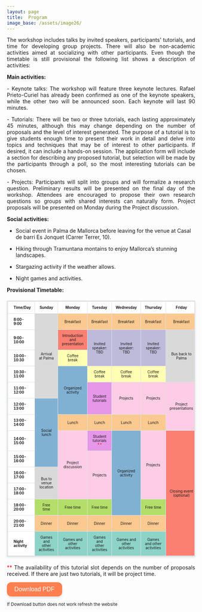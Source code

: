 ```yaml
---
layout: page
title:  Program
image_base: /assets/image26/
---
```


<style> 
    /* Responsive wrapper for mobile portability*/
    .table-container {
        width: 100%;
        overflow-x: auto; /* enables horizontal scroll */
        -webkit-overflow-scrolling: touch; /* smooth on mobile */
        margin: 0 auto;
    }
    
    table {
        font-size: 70%;
        border-collapse: collapse;
        margin: 20px auto;
        background-color: #ffffff; 
        border: 2px solid #dee2e6;
        box-shadow: 0 2px 6px rgba(0, 0, 0, 0.1);
        width: 100%;
        max-width: 800px; /* this controls how muchs screen takes */
        table-layout: fixed; /* keeps columns aligned */
        min-width: 400px; /* prevents squishing too much */
    }
    th {
        border: 1px solid #dee2e6;
        padding: 10px;
        text-align: center;
    }
    td {
        border: 1px solid #dee2e6;
        padding: 10px;
        text-align: center;
        word-wrap: break-word;
    }
    /* Align first column to left instead of center */
    table td:first-child, 
    table th:first-child {
        text-align: left;
        padding-left: 15px;
        font-weight: bold;
        width: 100px;
    }

    /* Table cathegories colors */
    td.arrival { background-color: #d9d9d9 !important; }
    td.socialActivities { background-color: #80b1d3 !important; }
    td.keynoteTalks { background-color: #bebada !important; }
    td.meals { background-color: #fcc990 !important; }
    td.coffeebreak { background-color: #ffffb3 !important; }
    td.tutorials { background-color: #e697e8 !important; }
    td.projects { background-color: #fccde5 !important; }
    td.freeTime { background-color: #b3de69 !important; }
    td.nightActivities { background-color: #8dd3c7 !important; }
    td.introClosingEvent { background-color: #fb8072 !important; }

    
    /* Small screens for mobile portability */
    @media (max-width: 668px) {
        table {
            font-size: 65%; /* smaller text */
        }
        table td:first-child, table th:first-child {
            width: 90px; /* slimmer time column */
        }
    }

</style>


<style>
#btPrint {
    background-color: #ff7f50;      /* coral color */
    color: white;                   /* text color */
    border: none;                   /* remove default border */
    padding: 10px 20px;             /* spacing */
    font-size: 16px;                /* readable text */
    border-radius: 12px;            /* rounded corners */
    cursor: pointer;                /* pointer on hover */
    box-shadow: 0 4px 6px rgba(0,0,0,0.1); /* subtle shadow */
    transition: all 0.2s ease;      /* smooth hover effect */
}

#btPrint:hover {
    background-color: #ff6347;      /* slightly darker coral on hover */
    transform: translateY(-2px);    /* subtle lift effect */
    box-shadow: 0 6px 8px rgba(0,0,0,0.15);
}
</style>


<p style="text-align: justify;">The workshop includes talks by invited speakers, participants' tutorials, and time for developing group projects. There will also be non-academic activities aimed at socializing with other participants. Even though the timetable is still provisional the following list shows a description of activities:
</p>

**Main activities:**

<p style="text-align: justify;">
-  Keynote talks: The workshop will feature three keynote lectures. Rafael Prieto-Curiel has already been confirmed as one of the keynote speakers, while the other two will be announced soon. Each keynote will last 90 minutes.
</p>

<p style="text-align: justify;">
-   Tutorials: There will be two or three tutorials, each lasting approximately 45 minutes, although this may change depending on the number of proposals and the level of interest generated. The purpose of a tutorial is to give students enough time to present their work in detail and delve into topics and techniques that may be of interest to other participants. If desired, it can include a hands-on session. The application form will include a section for describing any proposed tutorial, but selection will be made by the participants through a poll, so the most interesting tutorials can be chosen.
</p>

<p style="text-align: justify;">
-   Projects: Participants will split into groups and will formalize a research question. Preliminary results will be presented on the final day of the workshop. Attendees are encouraged to propose their own research questions so groups with shared interests can naturally form. Project proposals will be presented on Monday during the Project discussion.
</p>

**Social activities:**


-   Social event in Palma de Mallorca before leaving for the venue at Casal de barri Es Jonquet (Carrer Terrer, 10).


-   Hiking through Tramuntana montains to enjoy Mallorca’s stunning landscapes.

-   Stargazing activity if the weather allows.

-   Night games and activities.


**Provisional Timetable:**

<div id="tab">
    <table>
        <tr>
            <th>Time/Day</th>
            <th> Sunday </th>
            <th> Monday </th>
            <th> Tuesday </th>
            <th> Wednesday</th>
            <th>Thursday</th>
            <th>Friday</th>
        </tr>
        <tr>
            <td><b>8:00-9:00</b></td>
            <td rowspan="5" class="arrival"> Arrival at Palma</td>
            <td class="meals"> Breakfast</td>
            <td class="meals"> Breakfast</td>
            <td class="meals"> Breakfast</td>
            <td class="meals"> Breakfast</td>
            <td class="meals"> Breakfast</td>
        </tr>
        <tr>
            <td><b>9:00-10:00</b></td>
            <td class="introClosingEvent">Introduction and presentation</td>
            <td rowspan="2" class="keynoteTalks"> Invited speaker: <br> TBD</td>
            <td rowspan="2" class="keynoteTalks"> Invited speaker: <br> TBD</td>
            <td rowspan="2" class="keynoteTalks"> Invited speaker: <br> TBD</td>
            <td rowspan="3" class="arrival">Bus back to Palma</td>
        </tr>
        <tr>
            <td><b>10:00-10:30</b></td>
            <td class="coffeebreak">Coffee break</td>
        </tr>
        <tr>
            <td><b>10:30-11:00</b></td>
            <td rowspan="3" class="socialActivities">Organized activity</td>
            <td class="coffeebreak">Coffee break</td>
            <td class="coffeebreak">Coffee break</td>
            <td class="coffeebreak">Coffee break</td>
        </tr>
        <tr>
            <td><b>11:00-12:00</b></td>
            <td rowspan="2" class="tutorials">Student tutorials</td>
            <td rowspan="2" class="projects">Projects</td>
            <td rowspan="2" class="projects">Projects</td>
            <td rowspan="3" class="projects">Project presentations</td>
        </tr>
        <tr>
            <td><b>12:00-13:00</b></td>
            <td rowspan="4" class="socialActivities">Social lunch</td>
        </tr>
        <tr>
            <td><b>13:00-14:00</b></td>
            <td class="meals">Lunch</td>
            <td class="meals">Lunch</td>
            <td class="meals">Lunch</td>
            <td class="meals">Lunch</td>
        </tr>
        <tr>
            <td><b>14:00-15:00</b></td>
            <td rowspan="4" class="projects">Project discussion</td>
            <td class="tutorials">Student tutorials <span style="color: red">**</span></td>
            <td rowspan="5" class="socialActivities">Organized activity</td>
            <td rowspan="4" class="projects">Projects</td>
            <td rowspan="8" class="introClosingEvent">Closing event (optional)</td>
        </tr>
        <tr>
            <td><b>15:00-16:00</b></td>
            <td rowspan="3" class="projects">Projects</td>
        </tr>
        <tr>
            <td><b>16:00-17:00</b></td>
            <td rowspan="2" class="arrival">Bus to venue location</td>
        </tr>
        <tr>
            <td><b>17:00-18:00</b></td>
        </tr>
        <tr>
            <td><b>18:00-20:00</b></td>
            <td class="freeTime">Free time</td>
            <td class="freeTime">Free time</td>
            <td class="freeTime">Free time</td>
            <td class="freeTime">Free time</td>
        </tr>
        <tr>
            <td><b>20:00-21:00</b></td>
            <td class="meals">Dinner</td>
            <td class="meals">Dinner</td>
            <td class="meals">Dinner</td>
            <td class="meals">Dinner</td>
            <td class="meals">Dinner</td>
        </tr>
        <tr>
            <td><b>Night activity</b></td>
            <td class="nightActivities">Games and other activities</td>
            <td class="nightActivities">Games and other activities</td>
            <td class="nightActivities">Games and other activities</td>
            <td class="nightActivities">Games and other activities</td>
            <td class="nightActivities">Games and other activities</td>
        </tr>
    </table>
</div>

<p style="text-align: justify; "><span style="color: red; ">**</span> The availability of this tutorial slot depends on the number of proposals received. If there are just two tutorials, it will be project time.</p>

<p>
    <input type="button" value="Download PDF" id="btPrint" />
</p>

<small> If Download button does not work refresh the website 


<script>
    document.addEventListener("DOMContentLoaded", function() {
        document.getElementById('btPrint').addEventListener('click', function() {
            var sTable = document.getElementById('tab').innerHTML;
            var sTitle = "<h1 style='font-size: 24;'>Timetable for WWCS 2026 </h1>";
            var sFootnote = "<span style='color: red'>**</span> The availability of this tutorial slot depends on the number of proposals received. If there are just two tutorials, it will be project time.";

            var style = "<style>";
            style += "table {width: 100%; font: 17px Noto Sans; border-collapse: collapse;}";
            style += "th, td {border: 2px solid #DDD; padding: 2px 3px; text-align: center;}";
            style += "td.arrival { background-color: #d9d9d9 !important; }";
            style += "td.socialActivities { background-color: #80b1d3 !important; }";
            style += "td.keynoteTalks { background-color: #bebada !important; }";
            style += "td.meals { background-color: #fdb462 !important; }";
            style += "td.coffeebreak { background-color: #ffffb3 !important; }";
            style += "td.tutorials { background-color: #bc80bd !important; }";
            style += "td.projects { background-color: #fccde5 !important; }";
            style += "td.freeTime { background-color: #b3de69 !important; }";
            style += "td.nightActivities { background-color: #8dd3c7 !important; }";
            style += "td.introClosingEvent { background-color: #fb8072 !important; }";
            style += "@media print { table, th, td { -webkit-print-color-adjust: exact; print-color-adjust: exact; } }";
            style += "</style>";

            var win = window.open('', '', 'height=700,width=700');
            win.document.write('<html><head><title>Timetable for WWCS 2026</title>' + style + '</head><body>');
            win.document.write(sTitle);
            win.document.write(sTable);
            win.document.write(sFootnote);
            win.document.write('</body></html>');
            win.document.close();
            win.print();
        });
    });
</script> 